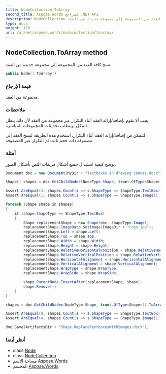 ```yaml
---
title: NodeCollection.ToArray
second_title: Aspose.Words لمراجع .NET API
description: NodeCollection طريقة. نسخ كافة العقد من المجموعة إلى مجموعة جديدة من العقد.
type: docs
weight: 110
url: /ar/net/aspose.words/nodecollection/toarray/
---
```

## NodeCollection.ToArray method

نسخ كافة العقد من المجموعة إلى مجموعة جديدة من العقد.

```csharp
public Node[] ToArray()
```

### قيمة الإرجاع

مجموعة من العقد.

### ملاحظات

يجب ألا تقوم بإضافة/إزالة العقد أثناء التكرار عبر مجموعة من العقد لأن ذلك يبطل المكرِّر ويتطلب تحديثات للمجموعات المباشرة.

لتتمكن من إضافة/إزالة العقد أثناء التكرار، استخدم هذه الطريقة لنسخ العقد إلى مصفوفة ذات حجم ثابت ثم التكرار عبر المصفوفة.

### أمثلة

يوضح كيفية استبدال جميع أشكال مربعات النص بأشكال الصور.

```csharp
Document doc = new Document(MyDir + "Textboxes in drawing canvas.docx");

Shape[] shapes = doc.GetChildNodes(NodeType.Shape, true).OfType<Shape>().ToArray();

Assert.AreEqual(3, shapes.Count(s => s.ShapeType == ShapeType.TextBox));
Assert.AreEqual(1, shapes.Count(s => s.ShapeType == ShapeType.Image));

foreach (Shape shape in shapes)
{
    if (shape.ShapeType == ShapeType.TextBox)
    {
        Shape replacementShape = new Shape(doc, ShapeType.Image);
        replacementShape.ImageData.SetImage(ImageDir + "Logo.jpg");
        replacementShape.Left = shape.Left;
        replacementShape.Top = shape.Top;
        replacementShape.Width = shape.Width;
        replacementShape.Height = shape.Height;
        replacementShape.RelativeHorizontalPosition = shape.RelativeHorizontalPosition;
        replacementShape.RelativeVerticalPosition = shape.RelativeVerticalPosition;
        replacementShape.HorizontalAlignment = shape.HorizontalAlignment;
        replacementShape.VerticalAlignment = shape.VerticalAlignment;
        replacementShape.WrapType = shape.WrapType;
        replacementShape.WrapSide = shape.WrapSide;

        shape.ParentNode.InsertAfter(replacementShape, shape);
        shape.Remove();
    }
}

shapes = doc.GetChildNodes(NodeType.Shape, true).OfType<Shape>().ToArray();

Assert.AreEqual(0, shapes.Count(s => s.ShapeType == ShapeType.TextBox));
Assert.AreEqual(4, shapes.Count(s => s.ShapeType == ShapeType.Image));

doc.Save(ArtifactsDir + "Shape.ReplaceTextboxesWithImages.docx");
```

### أنظر أيضا

* class [Node](../../node/)
* class [NodeCollection](../)
* مساحة الاسم [Aspose.Words](../../nodecollection/)
* المجسم [Aspose.Words](../../../)



